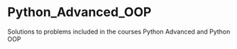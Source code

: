 # Python_Advanced_OOP
Solutions to problems included in the courses Python Advanced and Python OOP


